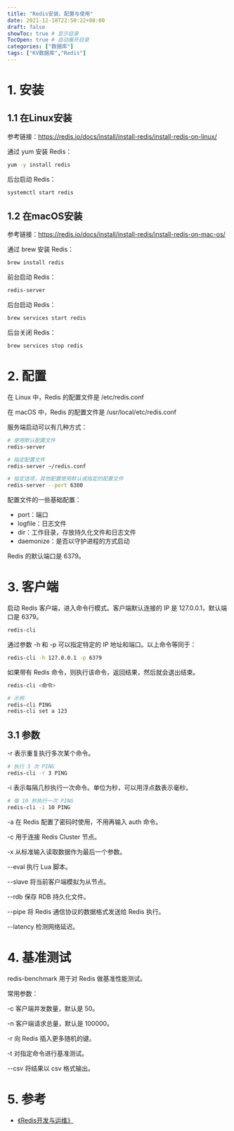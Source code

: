 ```yaml
---
title: "Redis安装、配置与使用"
date: 2021-12-18T22:50:22+08:00
draft: false
showToc: true # 显示目录
TocOpen: true # 自动展开目录
categories: ["数据库"]
tags: ["KV数据库","Redis"]
---
```


# 1. 安装

## 1.1 在Linux安装

参考链接：https://redis.io/docs/install/install-redis/install-redis-on-linux/

通过 yum 安装 Redis：

```bash
yum -y install redis
```

后台启动 Redis：

```bash
systemctl start redis
```

## 1.2 在macOS安装

参考链接：https://redis.io/docs/install/install-redis/install-redis-on-mac-os/

通过 brew 安装 Redis：

```bash
brew install redis
```

前台启动 Redis：

```bash
redis-server
```

后台启动 Redis：

```bash
brew services start redis
```

后台关闭 Redis：

```bash
brew services stop redis
```

# 2. 配置

在 Linux 中，Redis 的配置文件是 /etc/redis.conf

在 macOS 中，Redis 的配置文件是 /usr/local/etc/redis.conf

服务端启动可以有几种方式：

```bash
# 使用默认配置文件
redis-server

# 指定配置文件
redis-server ~/redis.conf

# 指定选项，其他配置使用默认或指定的配置文件
redis-server --port 6380
```

配置文件的一些基础配置：

* port：端口
* logfile：日志文件
* dir：工作目录，存放持久化文件和日志文件
* daemonize：是否以守护进程的方式启动

Redis 的默认端口是 6379。

# 3. 客户端

启动 Redis 客户端，进入命令行模式。客户端默认连接的 IP 是 127.0.0.1，默认端口是 6379。

```bash
redis-cli
```

通过参数 -h 和 -p 可以指定特定的 IP 地址和端口。以上命令等同于：

```bash
redis-cli -h 127.0.0.1 -p 6379
```

如果带有 Redis 命令，则执行该命令，返回结果，然后就会退出结束。

```bash
redis-cli <命令>

# 示例
redis-cli PING
redis-cli set a 123
```

## 3.1 参数

-r 表示重复执行多次某个命令。

```bash
# 执行 3 次 PING
redis-cli -r 3 PING
```

-i 表示每隔几秒执行一次命令。单位为秒，可以用浮点数表示毫秒。

```bash
# 每 10 秒执行一次 PING
redis-cli -i 10 PING
```

-a 在 Redis 配置了密码时使用，不用再输入 auth 命令。

-c 用于连接 Redis Cluster 节点。

-x 从标准输入读取数据作为最后一个参数。

--eval 执行 Lua 脚本。

--slave 将当前客户端模拟为从节点。

--rdb 保存 RDB 持久化文件。

--pipe 将 Redis 通信协议的数据格式发送给 Redis 执行。

--latency 检测网络延迟。

# 4. 基准测试

redis-benchmark 用于对 Redis 做基准性能测试。

常用参数：

-c 客户端并发数量，默认是 50。

-n 客户端请求总量，默认是 100000。

-r 向 Redis 插入更多随机的键。

-t 对指定命令进行基准测试。

--csv 将结果以 csv 格式输出。

# 5. 参考

* [《Redis开发与运维》](https://book.douban.com/subject/26971561/)

